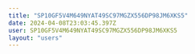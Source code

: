 ```yaml
---
title: "SP10GF5V4M649NYAT49SC97MGZX556DP98JM6XKS5"
date: 2024-04-08T23:03:45.397Z
user: SP10GF5V4M649NYAT49SC97MGZX556DP98JM6XKS5
layout: "users"
---
```

    